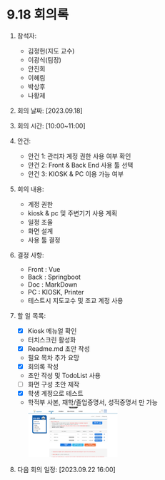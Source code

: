 # 9.18 회의록 
1. 참석자:
    - 김정헌(지도 교수)
    - 이광식(팀장)
    - 안진희
    - 이혜림
    - 박상후
    - 나황제
    
2. 회의 날짜: [2023.09.18]

3. 회의 시간: [10:00~11:00]

4. 안건:
    - 안건 1: 관리자 계정 권한 사용 여부 확인
    - 안건 2: Front & Back End 사용 툴 선택
    - 안건 3: KIOSK & PC 이용 가능 여부
5. 회의 내용:
    - 계정 권한
    - kiosk & pc 및 주변기기 사용 계획
    - 일정 조율
    - 화면 설계
    - 사용 툴 결정
6. 결정 사항:
    - Front : Vue
    - Back : Springboot
    - Doc : MarkDown
    - PC : KIOSK, Printer
    - 테스트시 지도교수 및 조교 계정 사용
7. 할 일 목록:
    - [x]  Kiosk 메뉴얼 확인  
      * 터치스크린 활성화
    - [x]  Readme.md  초안 작성
      * 필요 목차 추가 요망
    - [x]  회의록 작성
      * 초안 작성 및 TodoList 사용
    - [ ]  화면 구성 초안 제작
    - [x]  학생 계정으로 테스트  
      - 학적부 사본, 재학/졸업증명서, 성적증명서 만 가능  
        <img src="../Image/studentTest.png"  width="200">
8. 다음 회의 일정: [2023.09.22 16:00]
